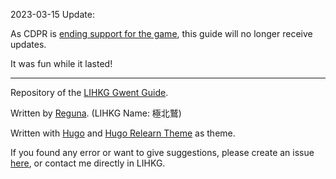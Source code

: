 2023-03-15 Update:

As CDPR is [ending support for the game](https://www.ign.com/articles/cd-projekt-red-is-sunsetting-support-for-gwent-the-witcher-card-game), this guide will no longer receive updates.

It was fun while it lasted!

---

Repository of the [LIHKG Gwent Guide](https://regunakyle.github.io/lihkg-gwent-guide/).

Written by [Reguna](https://www.playgwent.com/en/invite-a-friend/LVWFHBSH03). (LIHKG Name: 極北鷲)

Written with [Hugo](https://github.com/gohugoio/hugo) and [Hugo Relearn Theme](https://github.com/McShelby/hugo-theme-relearn) as theme.

If you found any error or want to give suggestions, please create an issue [here](https://github.com/regunakyle/lihkg-gwent-guide/issues), or contact me directly in LIHKG.
